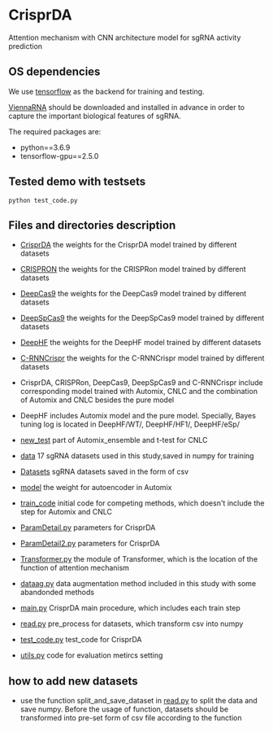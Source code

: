 # CrisprDA
Attention mechanism with CNN architecture model for sgRNA activity prediction

## OS dependencies
We use [tensorflow](https://www.tensorflow.org/) as the backend for training and testing.

[ViennaRNA](http://rna.tbi.univie.ac.at/) should be downloaded and installed in advance in order to capture the important biological features of sgRNA.

The required packages are:
+ python==3.6.9
+ tensorflow-gpu==2.5.0

## Tested demo with testsets
`python test_code.py`

## Files and directories description
+ [CrisprDA](https://github.com/cwk644/CrisprDA/tree/master/CrisprDA) the weights for the CrisprDA model trained by different datasets
+ [CRISPRON](https://github.com/cwk644/CrisprDA/tree/master/CRISPRON) the weights for the CRISPRon model trained by different datasets
+ [DeepCas9](https://github.com/cwk644/CrisprDA/tree/master/DeepCas9) the weights for the DeepCas9 model trained by different datasets
+ [DeepSpCas9](https://github.com/cwk644/CrisprDA/tree/master/DeepSpCas9) the weights for the DeepSpCas9 model trained by different datasets
+ [DeepHF](https://github.com/cwk644/CrisprDA/tree/master/DeepHF) the weights for the DeepHF model trained by different datasets
+ [C-RNNCrispr](https://github.com/cwk644/CrisprDA/tree/master/C-RNNCrispr) the weights for the C-RNNCrispr model trained by different datasets
+ CrisprDA, CRISPRon, DeepCas9, DeepSpCas9 and C-RNNCrispr include corresponding model trained with Automix, CNLC and the combination of Automix and CNLC besides the pure model
+ DeepHF includes Automix model and the pure model. Specially, Bayes tuning log is located in DeepHF/WT/, DeepHF/HF1/, DeepHF/eSp/
+ [new_test](https://github.com/cwk644/CrisprDA/tree/master/new_test) part of Automix_ensemble and t-test for CNLC

+ [data](https://github.com/cwk644/CrisprDA/tree/master/data) 17 sgRNA datasets used in this study,saved in numpy for training
+ [Datasets](https://github.com/cwk644/CrisprDA/tree/master/Datasets) sgRNA datasets saved in the form of csv
+ [model](https://github.com/cwk644/CrisprDA/tree/master/model) the weight for autoencoder in Automix
+ [train_code](https://github.com/cwk644/CrisprDA/tree/master/train_code) initial code for competing methods, which doesn't include the step for Automix and CNLC
+ [ParamDetail.py](https://github.com/cwk644/CrisprDA/tree/master/ParamDetail.py) parameters for CrisprDA
+ [ParamDetail2.py](https://github.com/cwk644/CrisprDA/tree/master/ParamDetail2.py) parameters for CrisprDA
+ [Transformer.py](https://github.com/cwk644/CrisprDA/tree/master/Transformer.py) the module of Transformer, which is the location of the function of attention mechanism
+ [dataag.py](https://github.com/cwk644/CrisprDA/tree/master/dataag.py) data augmentation method included in this study with some abandonded methods
+ [main.py](https://github.com/cwk644/CrisprDA/tree/master/main.py) CrisprDA main procedure, which includes each train step
+ [read.py](https://github.com/cwk644/CrisprDA/tree/master/read.py) pre_process for datasets, which transform csv into numpy
+ [test_code.py](https://github.com/cwk644/CrisprDA/tree/master/test_code.py) test_code for CrisprDA
+ [utils.py](https://github.com/cwk644/CrisprDA/tree/master/utils.py) code for evaluation metircs setting


## how to add new datasets
+ use the function split_and_save_dataset in [read.py](https://github.com/cwk644/CrisprDA/tree/master/read.py) to split the data and save numpy. Before the usage of function, datasets should be transformed into pre-set form of csv file according to the function


```

